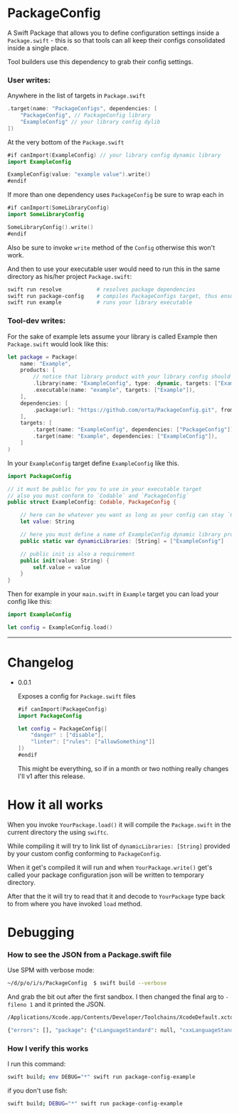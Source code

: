 # PackageConfig

A Swift Package that allows you to define configuration settings inside a `Package.swift` - this is so that tools can all keep their configs consolidated inside a single place.

Tool builders use this dependency to grab their config settings.

### User writes:

Anywhere in the list of targets in `Package.swift`

```swift
.target(name: "PackageConfigs", dependencies: [
    "PackageConfig", // PackageConfig library
    "ExampleConfig" // your library config dylib
])
```

At the very bottom of the `Package.swift`

```swift
#if canImport(ExampleConfig) // your library config dynamic library
import ExampleConfig

ExampleConfig(value: "example value").write()
#endif
```

If more than one dependency uses `PackageConfig` be sure to wrap each in 

```swift
#if canImport(SomeLibraryConfig)
import SomeLibraryConfig

SomeLibraryConfig().write()
#endif
```

Also be sure to invoke `write` method of the `Config` otherwise this won't work.

And then to use your executable user would need to run this in the same directory as his/her project `Package.swift`:

```bash
swift run resolve			# resolves package dependencies
swift run package-config	# compiles PackageConfigs target, thus ensures dylibs are built
swift run example			# runs your library executable
```

### Tool-dev writes:

For the sake of example lets assume your library is called Example then `Package.swift` would look like this:

```swift
let package = Package(
    name: "Example",
    products: [
        // notice that library product with your library config should be dynamic
        .library(name: "ExampleConfig", type: .dynamic, targets: ["ExampleConfig"]),
        .executable(name: "example", targets: ["Example"]),
    ],
    dependencies: [
        .package(url: "https://github.com/orta/PackageConfig.git", from: "0.0.2"),
    ],
    targets: [
        .target(name: "ExampleConfig", dependencies: ["PackageConfig"]),
        .target(name: "Example", dependencies: ["ExampleConfig"]),
    ]
)
```

In your `ExampleConfig` target define `ExampleConfig` like this.

```swift
import PackageConfig

// it must be public for you to use in your executable target
// also you must conform to `Codable` and `PackageConfig`
public struct ExampleConfig: Codable, PackageConfig {

    // here can be whatever you want as long as your config can stay `Codable`
	let value: String

    // here you must define a name of ExampleConfig dynamic library product to be sure it gets linked when loading config
	public static var dynamicLibraries: [String] = ["ExampleConfig"]

    // public init is also a requirement
	public init(value: String) {
		self.value = value
	}
}
```

Then for example in your `main.swift` in `Example` target you can load your config like this:

```swift
import ExampleConfig

let config = ExampleConfig.load()
```

----

# Changelog

- 0.0.1

  Exposes a config for `Package.swift` files

  ```swift
  #if canImport(PackageConfig)
  import PackageConfig

  let config = PackageConfig([
      "danger" : ["disable"],
      "linter": ["rules": ["allowSomething"]]
  ])
  #endif
  ```

  This might be everything, so if in a month or two nothing really changes
  I'll v1 after this release.

# How it all works

When you invoke `YourPackage.load()` it will compile the `Package.swift` in the current directory the using `swiftc`.

While compiling it will try to link list of `dynamicLibraries: [String]` provided by your custom config conforming to `PackageConfig`.

When it get's compiled it will run and when `YourPackage.write()` get's called your package configuration json will be written to temporary directory.

After that the it will try to read that it and decode to `YourPackage` type back to from where you have invoked `load` method.

# Debugging

### How to see the JSON from a Package.swift file

Use SPM with verbose mode:

```sh
~/d/p/o/i/s/PackageConfig  $ swift build --verbose
```

And grab the bit out after the first sandbox. I then changed the final arg to `-fileno 1` and it printed the JSON.

```sh
/Applications/Xcode.app/Contents/Developer/Toolchains/XcodeDefault.xctoolchain/usr/bin/swiftc --driver-mode=swift -L /Applications/Xcode.app/Contents/Developer/Toolchains/XcodeDefault.xctoolchain/usr/lib/swift/pm/4_2 -lPackageDescription -suppress-warnings -swift-version 4.2 -I /Applications/Xcode.app/Contents/Developer/Toolchains/XcodeDefault.xctoolchain/usr/lib/swift/pm/4_2 -target x86_64-apple-macosx10.10 -sdk /Applications/Xcode.app/Contents/Developer/Platforms/MacOSX.platform/Developer/SDKs/MacOSX10.14.sdk /Users/ortatherox/dev/projects/orta/ios/spm/PackageConfig/Package.swift -fileno 1

{"errors": [], "package": {"cLanguageStandard": null, "cxxLanguageStandard": null, "dependencies": [], "name": "PackageConfig", "products": [{"name": "PackageConfig", "product_type": "library", "targets": ["PackageConfig"], "type": null}], "targets": [{"dependencies": [], "exclude": [], "name": "PackageConfig", "path": null, "publicHeadersPath": null, "sources": null, "type": "regular"}, {"dependencies": [{"name": "PackageConfig", "type": "byname"}], "exclude": [], "name": "PackageConfigTests", "path": null, "publicHeadersPath": null, "sources": null, "type": "test"}]}}
```

### How I verify this works

I run this command:

```sh
swift build; env DEBUG="*" swift run package-config-example
```

if you don't use fish:

```sh
swift build; DEBUG="*" swift run package-config-example
```

